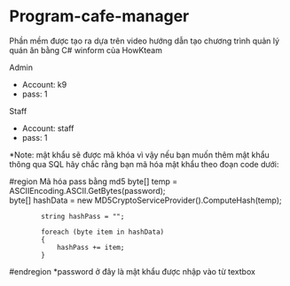 # Program-cafe-manager

Phần mềm được tạo ra dựa trên video hướng dẫn tạo chương trình quản lý quán ăn bằng C# winform của HowKteam 

Admin 
- Account: k9 
- pass: 1

Staff
- Account: staff 
- pass: 1

*Note: mật khẩu sẽ được mã khóa vì vậy nếu bạn muốn thêm mật khẩu thông qua SQL hãy chắc rằng bạn mã hóa mật khẩu theo đoạn code dưới:

 #region Mã hóa pass bằng md5
            byte[] temp = ASCIIEncoding.ASCII.GetBytes(password);                
            byte[] hashData = new MD5CryptoServiceProvider().ComputeHash(temp);  
                                                                                    
            string hashPass = "";

            foreach (byte item in hashData)
            {
                hashPass += item;
            }
#endregion
*password ở đây là mật khẩu được nhập vào từ textbox
